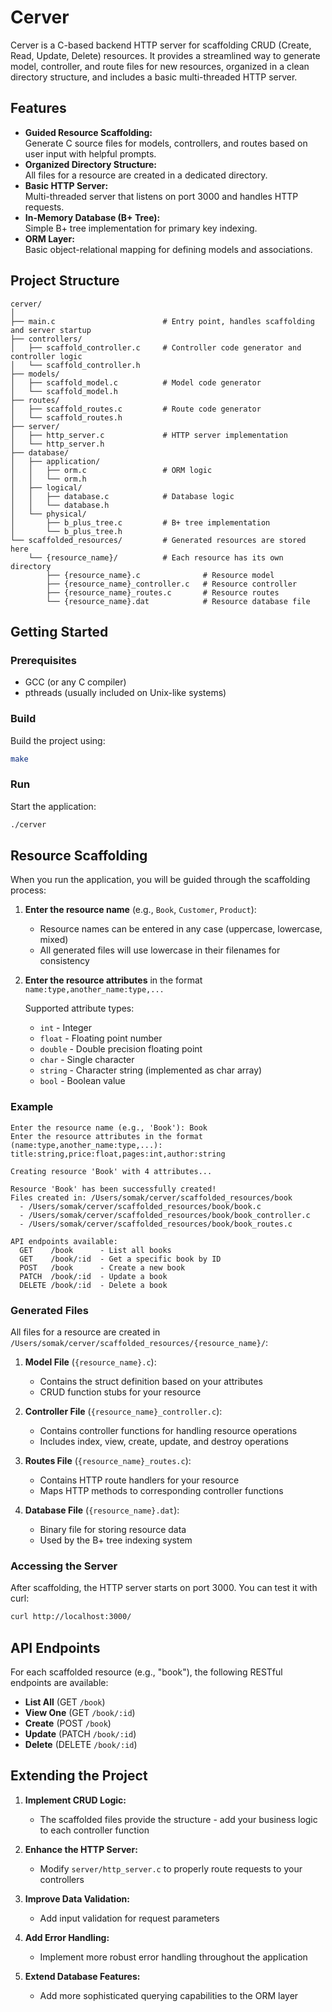 # Cerver

Cerver is a C-based backend HTTP server for scaffolding CRUD (Create, Read, Update, Delete) resources. It provides a streamlined way to generate model, controller, and route files for new resources, organized in a clean directory structure, and includes a basic multi-threaded HTTP server.

## Features

- **Guided Resource Scaffolding:**  
  Generate C source files for models, controllers, and routes based on user input with helpful prompts.
- **Organized Directory Structure:**  
  All files for a resource are created in a dedicated directory.
- **Basic HTTP Server:**  
  Multi-threaded server that listens on port 3000 and handles HTTP requests.
- **In-Memory Database (B+ Tree):**  
  Simple B+ tree implementation for primary key indexing.
- **ORM Layer:**  
  Basic object-relational mapping for defining models and associations.

## Project Structure

```
cerver/
│
├── main.c                        # Entry point, handles scaffolding and server startup
├── controllers/
│   ├── scaffold_controller.c     # Controller code generator and controller logic
│   └── scaffold_controller.h
├── models/
│   ├── scaffold_model.c          # Model code generator
│   └── scaffold_model.h
├── routes/
│   ├── scaffold_routes.c         # Route code generator
│   └── scaffold_routes.h
├── server/
│   ├── http_server.c             # HTTP server implementation
│   └── http_server.h
├── database/
│   ├── application/
│   │   ├── orm.c                 # ORM logic
│   │   └── orm.h
│   ├── logical/
│   │   ├── database.c            # Database logic
│   │   └── database.h
│   └── physical/
│       ├── b_plus_tree.c         # B+ tree implementation
│       └── b_plus_tree.h
└── scaffolded_resources/         # Generated resources are stored here
    └── {resource_name}/          # Each resource has its own directory
        ├── {resource_name}.c              # Resource model
        ├── {resource_name}_controller.c   # Resource controller
        ├── {resource_name}_routes.c       # Resource routes
        └── {resource_name}.dat            # Resource database file
```

## Getting Started

### Prerequisites

- GCC (or any C compiler)
- pthreads (usually included on Unix-like systems)

### Build

Build the project using:

```sh
make
```

### Run

Start the application:

```sh
./cerver
```

## Resource Scaffolding

When you run the application, you will be guided through the scaffolding process:

1. **Enter the resource name** (e.g., `Book`, `Customer`, `Product`):
   - Resource names can be entered in any case (uppercase, lowercase, mixed)
   - All generated files will use lowercase in their filenames for consistency

2. **Enter the resource attributes** in the format `name:type,another_name:type,...`
   
   Supported attribute types:
   - `int` - Integer
   - `float` - Floating point number
   - `double` - Double precision floating point
   - `char` - Single character
   - `string` - Character string (implemented as char array)
   - `bool` - Boolean value

### Example

```
Enter the resource name (e.g., 'Book'): Book
Enter the resource attributes in the format (name:type,another_name:type,...): title:string,price:float,pages:int,author:string

Creating resource 'Book' with 4 attributes...

Resource 'Book' has been successfully created!
Files created in: /Users/somak/cerver/scaffolded_resources/book
  - /Users/somak/cerver/scaffolded_resources/book/book.c
  - /Users/somak/cerver/scaffolded_resources/book/book_controller.c
  - /Users/somak/cerver/scaffolded_resources/book/book_routes.c

API endpoints available:
  GET    /book      - List all books
  GET    /book/:id  - Get a specific book by ID
  POST   /book      - Create a new book
  PATCH  /book/:id  - Update a book
  DELETE /book/:id  - Delete a book
```

### Generated Files

All files for a resource are created in `/Users/somak/cerver/scaffolded_resources/{resource_name}/`:

1. **Model File** (`{resource_name}.c`):
   - Contains the struct definition based on your attributes
   - CRUD function stubs for your resource

2. **Controller File** (`{resource_name}_controller.c`):
   - Contains controller functions for handling resource operations
   - Includes index, view, create, update, and destroy operations

3. **Routes File** (`{resource_name}_routes.c`):
   - Contains HTTP route handlers for your resource
   - Maps HTTP methods to corresponding controller functions

4. **Database File** (`{resource_name}.dat`):
   - Binary file for storing resource data
   - Used by the B+ tree indexing system

### Accessing the Server

After scaffolding, the HTTP server starts on port 3000. You can test it with curl:

```sh
curl http://localhost:3000/
```

## API Endpoints

For each scaffolded resource (e.g., "book"), the following RESTful endpoints are available:

- **List All** (GET `/book`)
- **View One** (GET `/book/:id`)
- **Create** (POST `/book`)
- **Update** (PATCH `/book/:id`)
- **Delete** (DELETE `/book/:id`)

## Extending the Project

1. **Implement CRUD Logic:**
   - The scaffolded files provide the structure - add your business logic to each controller function

2. **Enhance the HTTP Server:**
   - Modify `server/http_server.c` to properly route requests to your controllers

3. **Improve Data Validation:**
   - Add input validation for request parameters

4. **Add Error Handling:**
   - Implement more robust error handling throughout the application

5. **Extend Database Features:**
   - Add more sophisticated querying capabilities to the ORM layer